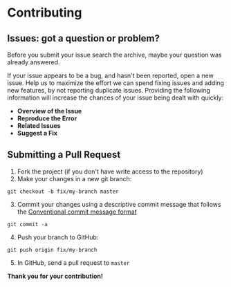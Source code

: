 # Contributing

## Issues: got a question or problem?

Before you submit your issue search the archive, maybe your question was already answered.

If your issue appears to be a bug, and hasn't been reported, open a new issue.
Help us to maximize the effort we can spend fixing issues and adding new
features, by not reporting duplicate issues. Providing the following information will increase the
chances of your issue being dealt with quickly:

- **Overview of the Issue**
- **Reproduce the Error**
- **Related Issues**
- **Suggest a Fix**

## Submitting a Pull Request

1. Fork the project (if you don't have write access to the repository)
2. Make your changes in a new git branch:

```shell
git checkout -b fix/my-branch master
```

3. Commit your changes using a descriptive commit message that follows the [Conventional commit message format](https://www.conventionalcommits.org/en/v1.0.0-beta.2/)

```shell
git commit -a
```

4. Push your branch to GitHub:

```shell
git push origin fix/my-branch
```

5. In GitHub, send a pull request to `master`

**Thank you for your contribution!**
